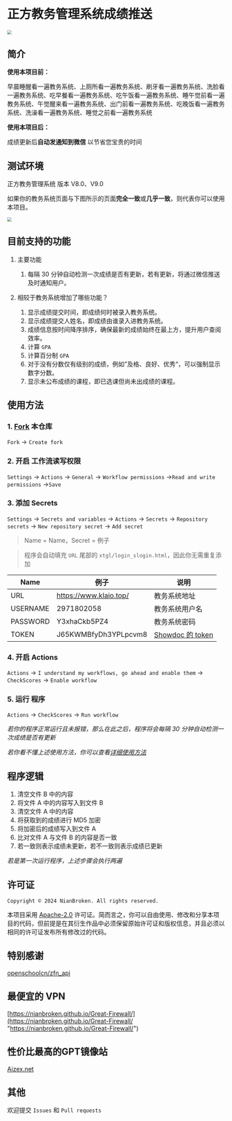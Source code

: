 # 正方教务管理系统成绩推送

<img src="https://raw.githubusercontent.com/NianBroken/ZFCheckScores/main/img/7.jpg" style="zoom:60%;" />

## 简介

**使用本项目前：**

早晨睡醒看一遍教务系统、上厕所看一遍教务系统、刷牙看一遍教务系统、洗脸看一遍教务系统、吃早餐看一遍教务系统、吃午饭看一遍教务系统、睡午觉前看一遍教务系统、午觉醒来看一遍教务系统、出门前看一遍教务系统、吃晚饭看一遍教务系统、洗澡看一遍教务系统、睡觉之前看一遍教务系统

**使用本项目后：**

成绩更新后**自动发通知到微信** 以节省您宝贵的时间

## 测试环境

正方教务管理系统 版本 V8.0、V9.0

如果你的教务系统页面与下图所示的页面**完全一致**或**几乎一致**，则代表你可以使用本项目。

<img src="https://raw.githubusercontent.com/NianBroken/ZFCheckScores/main/img/9.png" style="zoom:60%;" />

## 目前支持的功能

1. 主要功能

   1. 每隔 30 分钟自动检测一次成绩是否有更新，若有更新，将通过微信推送及时通知用户。

2. 相较于教务系统增加了哪些功能？

   1. 显示成绩提交时间，即成绩何时被录入教务系统。
   2. 显示成绩提交人姓名，即成绩由谁录入进教务系统。
   3. 成绩信息按时间降序排序，确保最新的成绩始终在最上方，提升用户查阅效率。
   4. 计算 `GPA`
   5. 计算百分制 `GPA`
   6. 对于没有分数仅有级别的成绩，例如”及格、良好、优秀“，可以强制显示数字分数。
   7. 显示未公布成绩的课程，即已选课但尚未出成绩的课程。

## 使用方法

### 1. [Fork](https://github.com/NianBroken/ZFCheckScores/fork "Fork") 本仓库

`Fork` → `Create fork`

### 2. 开启 工作流读写权限

`Settings` → `Actions` → `General` → `Workflow permissions` →`Read and write permissions` →`Save`

### 3. 添加 Secrets

`Settings` → `Secrets and variables` → `Actions` → `Secrets` → `Repository secrets` → `New repository secret` → `Add secret`

> Name = Name，Secret = 例子

> 程序会自动填充 `URL` 尾部的 `xtgl/login_slogin.html`，因此你无需重复添加

| Name     | 例子                   | 说明                                                                      |
| -------- | ---------------------- | ------------------------------------------------------------------------- |
| URL      | https://www.klaio.top/ | 教务系统地址                                                              |
| USERNAME | 2971802058             | 教务系统用户名                                                            |
| PASSWORD | Y3xhaCkb5PZ4           | 教务系统密码                                                              |
| TOKEN    | J65KWMBfyDh3YPLpcvm8   | [Showdoc 的 token](https://push.showdoc.com.cn/#/push "Showdoc 的 token") |

### 4. 开启 Actions

`Actions` → `I understand my workflows, go ahead and enable them` → `CheckScores` → `Enable workflow`

### 5. 运行 程序

`Actions` → `CheckScores` → `Run workflow`

_若你的程序正常运行且未报错，那么在此之后，程序将会每隔 30 分钟自动检测一次成绩是否有更新_

_若你看不懂上述使用方法，你可以查看[详细使用方法](https://nianbroken.github.io/ZFCheckScores/ "详细使用方法")_

## 程序逻辑

1. 清空文件 B 中的内容
2. 将文件 A 中的内容写入到文件 B
3. 清空文件 A 中的内容
4. 将获取到的成绩进行 MD5 加密
5. 将加密后的成绩写入到文件 A
6. 比对文件 A 与文件 B 的内容是否一致
7. 若一致则表示成绩未更新，若不一致则表示成绩已更新

_若是第一次运行程序，上述步骤会执行两遍_

## 许可证

`Copyright © 2024 NianBroken. All rights reserved.`

本项目采用 [Apache-2.0](https://www.apache.org/licenses/LICENSE-2.0 "Apache-2.0") 许可证。简而言之，你可以自由使用、修改和分享本项目的代码，但前提是在其衍生作品中必须保留原始许可证和版权信息，并且必须以相同的许可证发布所有修改过的代码。

## 特别感谢

[openschoolcn/zfn_api](https://github.com/openschoolcn/zfn_api "openschoolcn/zfn_api")

## 最便宜的 VPN

[https://nianbroken.github.io/Great-Firewall/](https://nianbroken.github.io/Great-Firewall/ "https://nianbroken.github.io/Great-Firewall/")

## 性价比最高的GPT镜像站
[Aizex.net](https://aizex.cn/3qusWx)


## 其他

欢迎提交 `Issues` 和 `Pull requests`
